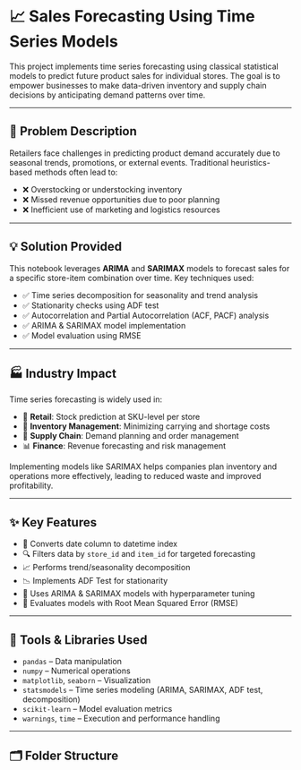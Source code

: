 # 📈 Sales Forecasting Using Time Series Models

This project implements time series forecasting using classical statistical models to predict future product sales for individual stores. The goal is to empower businesses to make data-driven inventory and supply chain decisions by anticipating demand patterns over time.

---

## 🧠 Problem Description

Retailers face challenges in predicting product demand accurately due to seasonal trends, promotions, or external events. Traditional heuristics-based methods often lead to:

- ❌ Overstocking or understocking inventory
- ❌ Missed revenue opportunities due to poor planning
- ❌ Inefficient use of marketing and logistics resources

---

## 💡 Solution Provided

This notebook leverages **ARIMA** and **SARIMAX** models to forecast sales for a specific store-item combination over time. Key techniques used:

- ✅ Time series decomposition for seasonality and trend analysis
- ✅ Stationarity checks using ADF test
- ✅ Autocorrelation and Partial Autocorrelation (ACF, PACF) analysis
- ✅ ARIMA & SARIMAX model implementation
- ✅ Model evaluation using RMSE

---

## 🏭 Industry Impact

Time series forecasting is widely used in:

- 🛒 **Retail**: Stock prediction at SKU-level per store
- 🏬 **Inventory Management**: Minimizing carrying and shortage costs
- 🚚 **Supply Chain**: Demand planning and order management
- 📊 **Finance**: Revenue forecasting and risk management

Implementing models like SARIMAX helps companies plan inventory and operations more effectively, leading to reduced waste and improved profitability.

---

## ✨ Key Features

- 📅 Converts date column to datetime index
- 🔍 Filters data by `store_id` and `item_id` for targeted forecasting
- 📈 Performs trend/seasonality decomposition
- 📉 Implements ADF Test for stationarity
- 🔄 Uses ARIMA & SARIMAX models with hyperparameter tuning
- 🧪 Evaluates models with Root Mean Squared Error (RMSE)

---

## 🔧 Tools & Libraries Used

- `pandas` – Data manipulation
- `numpy` – Numerical operations
- `matplotlib`, `seaborn` – Visualization
- `statsmodels` – Time series modeling (ARIMA, SARIMAX, ADF test, decomposition)
- `scikit-learn` – Model evaluation metrics
- `warnings`, `time` – Execution and performance handling

---

## 🗂️ Folder Structure

